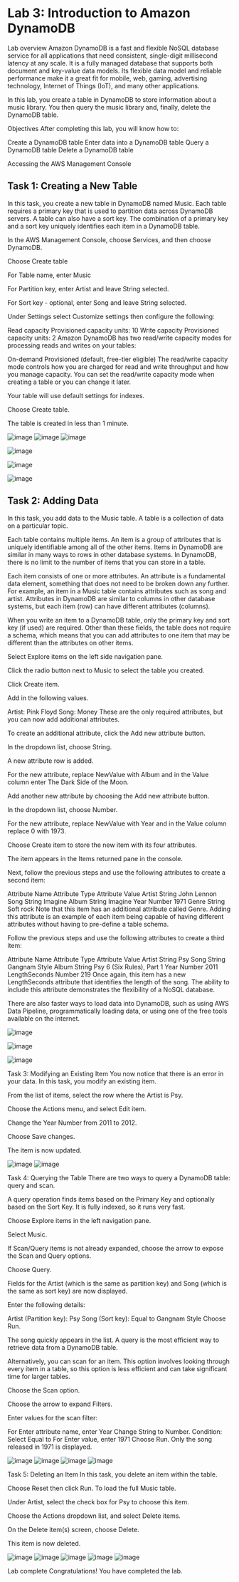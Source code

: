 
# Lab 3: Introduction to Amazon DynamoDB
Lab overview
Amazon DynamoDB is a fast and flexible NoSQL database service for all applications that need consistent, single-digit millisecond latency at any scale. It is a fully managed database that supports both document and key-value data models. Its flexible data model and reliable performance make it a great fit for mobile, web, gaming, advertising technology, Internet of Things (IoT), and many other applications.

In this lab, you create a table in DynamoDB to store information about a music library. You then query the music library and, finally, delete the DynamoDB table.

Objectives
After completing this lab, you will know how to:

Create a DynamoDB table
Enter data into a DynamoDB table
Query a DynamoDB table
Delete a DynamoDB table

Accessing the AWS Management Console

## Task 1: Creating a New Table
In this task, you create a new table in DynamoDB named Music. Each table requires a primary key that is used to partition data across DynamoDB servers. A table can also have a sort key. The combination of a primary key and a sort key uniquely identifies each item in a DynamoDB table.

In the AWS Management Console, choose Services, and then choose DynamoDB.

Choose Create table

For Table name, enter Music

For Partition key, enter Artist and leave String selected.

For Sort key - optional, enter Song and leave String selected.

Under Settings select Customize settings then configure the following:

Read capacity
Provisioned capacity units: 10
Write capacity
Provisioned capacity units: 2
 Amazon DynamoDB has two read/write capacity modes for processing reads and writes on your tables:

On-demand
Provisioned (default, free-tier eligible)
The read/write capacity mode controls how you are charged for read and write throughput and how you manage capacity. You can set the read/write capacity mode when creating a table or you can change it later.

Your table will use default settings for indexes.

Choose Create table.

The table is created in less than 1 minute.

 ![image](https://user-images.githubusercontent.com/89054489/232297143-c625b91d-c322-4d5a-83a9-9612d0b61afc.png)
![image](https://user-images.githubusercontent.com/89054489/232297355-19efb2d0-aee6-4311-8084-23f2889b5f17.png)
![image](https://user-images.githubusercontent.com/89054489/232298001-d3585c24-ed57-4541-acfb-318e8408a5d5.png)

![image](https://user-images.githubusercontent.com/89054489/232298229-a5e7d060-f533-4078-b3e2-c88a483e2a67.png)

![image](https://user-images.githubusercontent.com/89054489/232299231-b02bc1c2-05f8-464f-bcc4-d6f603636d93.png)

![image](https://user-images.githubusercontent.com/89054489/232299158-ccdf4f03-a52a-4c34-ae9f-c3027cedfdc9.png)


## Task 2: Adding Data
In this task, you add data to the Music table. A table is a collection of data on a particular topic.

Each table contains multiple items. An item is a group of attributes that is uniquely identifiable among all of the other items. Items in DynamoDB are similar in many ways to rows in other database systems. In DynamoDB, there is no limit to the number of items that you can store in a table.

Each item consists of one or more attributes. An attribute is a fundamental data element, something that does not need to be broken down any further. For example, an item in a Music table contains attributes such as song and artist. Attributes in DynamoDB are similar to columns in other database systems, but each item (row) can have different attributes (columns).

When you write an item to a DynamoDB table, only the primary key and sort key (if used) are required. Other than these fields, the table does not require a schema, which means that you can add attributes to one item that may be different than the attributes on other items.

Select Explore items on the left side navigation pane.

Click the radio button next to Music to select the table you created.

Click Create item.

Add in the following values.

Artist: Pink Floyd
Song: Money
These are the only required attributes, but you can now add additional attributes.

To create an additional attribute, click the Add new attribute button.

In the dropdown list, choose String.

A new attribute row is added.

For the new attribute, replace NewValue with Album and in the Value column enter The Dark Side of the Moon.

Add another new attribute by choosing the Add new attribute button.

In the dropdown list, choose Number.

For the new attribute, replace NewValue with Year and in the Value column replace 0 with 1973.

Choose Create item to store the new item with its four attributes.


The item appears in the Items returned pane in the console.

 

Next, follow the previous steps and use the following attributes to create a second item:

Attribute Name	Attribute Type	Attribute Value
Artist	String	John Lennon
Song	String	Imagine
Album	String	Imagine
Year	Number	1971
Genre	String	Soft rock
Note that this item has an additional attribute called Genre. Adding this attribute is an example of each item being capable of having different attributes without having to pre-define a table schema.

Follow the previous steps and use the following attributes to create a third item:

Attribute Name	Attribute Type	Attribute Value
Artist	String	Psy
Song	String	Gangnam Style
Album	String	Psy 6 (Six Rules), Part 1
Year	Number	2011
LengthSeconds	Number	219
Once again, this item has a new LengthSeconds attribute that identifies the length of the song. The ability to include this attribute demonstrates the flexibility of a NoSQL database.

There are also faster ways to load data into DynamoDB, such as using AWS Data Pipeline, programmatically loading data, or using one of the free tools available on the internet.

 
 ![image](https://user-images.githubusercontent.com/89054489/232299834-30ce7282-2aec-4857-8a0b-cabb5a063d98.png)
 
![image](https://user-images.githubusercontent.com/89054489/232300185-cac49f8f-dea0-4455-8bdd-caa96d7d4a45.png)

![image](https://user-images.githubusercontent.com/89054489/232300236-1264d89d-0cc0-40ad-b730-41fc948a4da4.png)

Task 3: Modifying an Existing Item
You now notice that there is an error in your data. In this task, you modify an existing item.

From the list of items, select the row where the Artist is Psy.

Choose the Actions menu, and select Edit item.

Change the Year Number from 2011 to 2012.

Choose Save changes.

The item is now updated.

 ![image](https://user-images.githubusercontent.com/89054489/232300297-5e9d8f2b-c309-4103-9877-b471cf7b91ce.png)
![image](https://user-images.githubusercontent.com/89054489/232300316-99c90f8c-bf56-4c97-8e7e-859a19fe36f8.png)


Task 4: Querying the Table
There are two ways to query a DynamoDB table: query and scan.

A query operation finds items based on the Primary Key and optionally based on the Sort Key. It is fully indexed, so it runs very fast.

Choose Explore items in the left navigation pane.

Select Music.

If Scan/Query items is not already expanded, choose the arrow  to expose the Scan and Query options.

Choose Query.

Fields for the Artist (which is the same as partition key) and Song (which is the same as sort key) are now displayed.

Enter the following details:

Artist (Partition key): Psy
Song (Sort key): Equal to Gangnam Style
Choose Run.

The song quickly appears in the list. A query is the most efficient way to retrieve data from a DynamoDB table.

Alternatively, you can scan for an item. This option involves looking through every item in a table, so this option is less efficient and can take significant time for larger tables.

Choose the Scan option.

Choose the arrow  to expand Filters.

Enter values for the scan filter:

For Enter attribute name, enter Year
Change String to Number.
Condition: Select Equal to
For Enter value, enter 1971
Choose Run.
Only the song released in 1971 is displayed.

 ![image](https://user-images.githubusercontent.com/89054489/232300832-8a1f024a-6a97-4476-b232-5032c36865c1.png)
![image](https://user-images.githubusercontent.com/89054489/232300928-e848e7c9-7d87-4216-b3ef-14e7316672f5.png)
![image](https://user-images.githubusercontent.com/89054489/232301243-3629cb7b-1f12-4bb2-bd50-a70680a99c32.png)
![image](https://user-images.githubusercontent.com/89054489/232301510-4578cfc7-4b14-48f2-9c33-1de55bf21119.png)


Task 5: Deleting an Item
In this task, you delete an item within the table.

Choose Reset then click Run. To load the full Music table.

Under Artist, select the check box for Psy to choose this item.

Choose the Actions dropdown list, and select Delete items.

On the Delete item(s) screen, choose Delete.

This item is now deleted.

 ![image](https://user-images.githubusercontent.com/89054489/232301680-f1e8dfe7-3e55-412f-9119-a2a03f02317c.png)
![image](https://user-images.githubusercontent.com/89054489/232301759-42ae0efe-5ec5-4022-9a40-d6456cee23f3.png)
![image](https://user-images.githubusercontent.com/89054489/232301992-71a484c3-2209-4237-9f47-eadaf4c3cbc1.png)
![image](https://user-images.githubusercontent.com/89054489/232302066-194e5352-636f-4eef-a00c-cbe347c79028.png)
![image](https://user-images.githubusercontent.com/89054489/232302242-dd35a5d7-0fc5-4d4c-a061-e36a9489ad00.png)


Lab complete 
 Congratulations! You have completed the lab.



 
